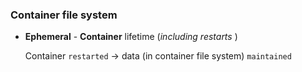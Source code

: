 ###  Container file system
- **Ephemeral** - **Container** lifetime (_including restarts_ ) 

    Container `restarted` -> data (in container file system) `maintained`

